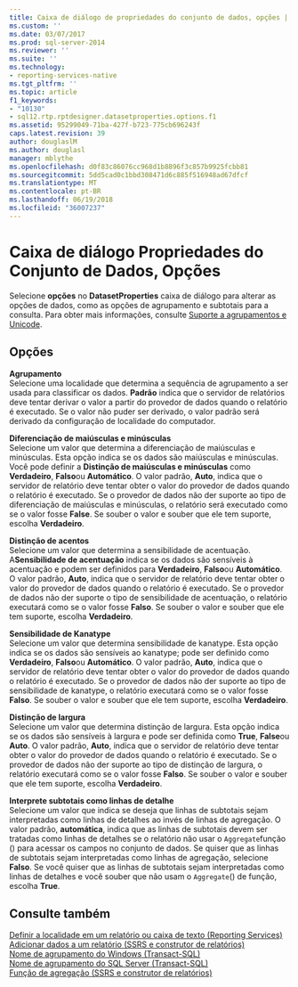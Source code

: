 ```yaml
---
title: Caixa de diálogo de propriedades do conjunto de dados, opções | Microsoft Docs
ms.custom: ''
ms.date: 03/07/2017
ms.prod: sql-server-2014
ms.reviewer: ''
ms.suite: ''
ms.technology:
- reporting-services-native
ms.tgt_pltfrm: ''
ms.topic: article
f1_keywords:
- "10130"
- sql12.rtp.rptdesigner.datasetproperties.options.f1
ms.assetid: 95299049-71ba-427f-b723-775cb696243f
caps.latest.revision: 39
author: douglaslM
ms.author: douglasl
manager: mblythe
ms.openlocfilehash: d0f83c86076cc968d1b8896f3c857b9925fcbb81
ms.sourcegitcommit: 5dd5cad0c1bbd308471d6c885f516948ad67dfcf
ms.translationtype: MT
ms.contentlocale: pt-BR
ms.lasthandoff: 06/19/2018
ms.locfileid: "36007237"
---
```

# <a name="dataset-properties-dialog-box-options"></a>Caixa de diálogo Propriedades do Conjunto de Dados, Opções
  Selecione **opções** no **DatasetProperties** caixa de diálogo para alterar as opções de dados, como as opções de agrupamento e subtotais para a consulta. Para obter mais informações, consulte [Suporte a agrupamentos e Unicode](../relational-databases/collations/collation-and-unicode-support.md).  
  
## <a name="options"></a>Opções  
 **Agrupamento**  
 Selecione uma localidade que determina a sequência de agrupamento a ser usada para classificar os dados. **Padrão** indica que o servidor de relatórios deve tentar derivar o valor a partir do provedor de dados quando o relatório é executado. Se o valor não puder ser derivado, o valor padrão será derivado da configuração de localidade do computador.  
  
 **Diferenciação de maiúsculas e minúsculas**  
 Selecione um valor que determina a diferenciação de maiúsculas e minúsculas. Esta opção indica se os dados são maiúsculas e minúsculas. Você pode definir a **Distinção de maiúsculas e minúsculas** como **Verdadeiro**, **Falso**ou **Automático**. O valor padrão, **Auto**, indica que o servidor de relatório deve tentar obter o valor do provedor de dados quando o relatório é executado. Se o provedor de dados não der suporte ao tipo de diferenciação de maiúsculas e minúsculas, o relatório será executado como se o valor fosse **False**. Se souber o valor e souber que ele tem suporte, escolha **Verdadeiro**.  
  
 **Distinção de acentos**  
 Selecione um valor que determina a sensibilidade de acentuação. A**Sensibilidade de acentuação** indica se os dados são sensíveis à acentuação e podem ser definidos para **Verdadeiro**, **Falso**ou **Automático**. O valor padrão, **Auto**, indica que o servidor de relatório deve tentar obter o valor do provedor de dados quando o relatório é executado. Se o provedor de dados não der suporte o tipo de sensibilidade de acentuação, o relatório executará como se o valor fosse **Falso**. Se souber o valor e souber que ele tem suporte, escolha **Verdadeiro**.  
  
 **Sensibilidade de Kanatype**  
 Selecione um valor que determina sensibilidade de kanatype. Esta opção indica se os dados são sensíveis ao kanatype; pode ser definido como **Verdadeiro**, **Falso**ou **Automático**. O valor padrão, **Auto**, indica que o servidor de relatório deve tentar obter o valor do provedor de dados quando o relatório é executado. Se o provedor de dados não der suporte ao tipo de sensibilidade de kanatype, o relatório executará como se o valor fosse **Falso**. Se souber o valor e souber que ele tem suporte, escolha **Verdadeiro**.  
  
 **Distinção de largura**  
 Selecione um valor que determina distinção de largura. Esta opção indica se os dados são sensíveis à largura e pode ser definida como **True**, **False**ou **Auto**. O valor padrão, **Auto**, indica que o servidor de relatório deve tentar obter o valor do provedor de dados quando o relatório é executado. Se o provedor de dados não der suporte ao tipo de distinção de largura, o relatório executará como se o valor fosse **Falso**. Se souber o valor e souber que ele tem suporte, escolha **Verdadeiro**.  
  
 **Interprete subtotais como linhas de detalhe**  
 Selecione um valor que indica se deseja que linhas de subtotais sejam interpretadas como linhas de detalhes ao invés de linhas de agregação. O valor padrão, **automática**, indica que as linhas de subtotais devem ser tratadas como linhas de detalhes se o relatório não usar o `Aggregate`função () para acessar os campos no conjunto de dados. Se quiser que as linhas de subtotais sejam interpretadas como linhas de agregação, selecione **Falso**. Se você quiser que as linhas de subtotais sejam interpretadas como linhas de detalhes e você souber que não usam o `Aggregate`() de função, escolha **True**.  
  
## <a name="see-also"></a>Consulte também  
 [Definir a localidade em um relatório ou caixa de texto &#40;Reporting Services&#41;](report-design/set-the-locale-for-a-report-or-text-box-reporting-services.md)   
 [Adicionar dados a um relatório &#40;SSRS e construtor de relatórios&#41;](report-data/report-datasets-ssrs.md)   
 [Nome de agrupamento do Windows &#40;Transact-SQL&#41;](/sql/t-sql/statements/windows-collation-name-transact-sql)   
 [Nome de agrupamento do SQL Server &#40;Transact-SQL&#41;](/sql/t-sql/statements/sql-server-collation-name-transact-sql)   
 [Função de agregação &#40;SSRS e construtor de relatórios&#41;](report-design/report-builder-functions-aggregate-function.md)  
  
  
